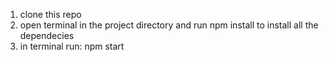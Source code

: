 1. clone this repo
2. open terminal in the project directory and run npm install to install all the dependecies
3. in terminal run: npm start
